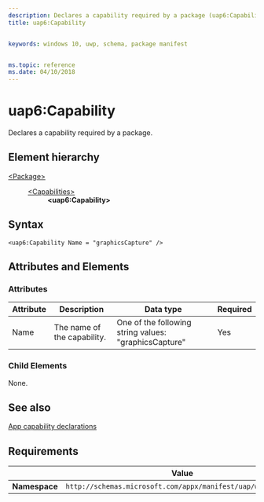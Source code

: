 ```yaml
---
description: Declares a capability required by a package (uap6:Capability).
title: uap6:Capability


keywords: windows 10, uwp, schema, package manifest


ms.topic: reference
ms.date: 04/10/2018
---
```


# uap6:Capability

Declares a capability required by a package.

## Element hierarchy

<dl>
<dt><a href="element-package.md">&lt;Package&gt;</a></dt>
<dd>
<dl>
<dt><a href="element-capabilities.md">&lt;Capabilities&gt;</a></dt>
<dd><b>&lt;uap6:Capability&gt;</b></dd>
</dl>
</dd>
</dl>

## Syntax

``` syntax
<uap6:Capability Name = "graphicsCapture" />
```

## Attributes and Elements

### Attributes

| Attribute | Description | Data type | Required |
|-----------|-------------|-----------|----------|
| Name | The name of the capability. | One of the following string values: "graphicsCapture" | Yes |  

### Child Elements

None.

## See also
[App capability declarations](/previous-versions/windows/apps/hh464936(v=win.10))

## Requirements

|   | Value |
|--|--|
| **Namespace** | `http://schemas.microsoft.com/appx/manifest/uap/windows10/6` |


 

 
